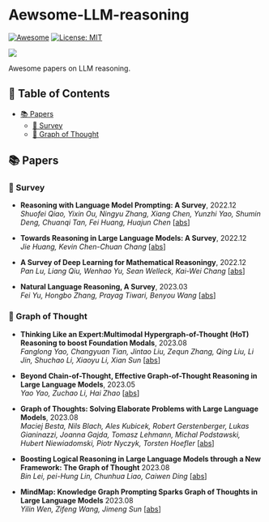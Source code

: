 # Aewsome-LLM-reasoning

<!-- <div style="text-align: center;">

    <h1><img src="assets/logo.png" height="28px" /> Awesome-LLM-reasoning </h1>

</div> -->



[![Awesome](https://awesome.re/badge.svg)](https://github.com/luban-agi/Awesome-LLM-reasoning) 
[![License: MIT](https://img.shields.io/badge/License-MIT-green.svg)](https://opensource.org/licenses/MIT)
<!---![](https://img.shields.io/github/last-commit/luban-agi/Awesome-LLM-reasoning) -->
![](https://img.shields.io/badge/PRs-Welcome-red)

Awesome papers on LLM reasoning.

## 📜 Table of Contents

- [📚 Papers](#-papers)
  - [📑 Survey](#-survey)
  - [🌟 Graph of Thought](#-graph-of-thought)
<!--- [📱 Applications](#-applications)  -->
<!--- [🎉 Contributors](#-contributors) -->

## 📚 Papers

### 📑 Survey

- **Reasoning with Language Model Prompting: A Survey**, 2022.12 <br />
*Shuofei Qiao, Yixin Ou, Ningyu Zhang, Xiang Chen, Yunzhi Yao, Shumin Deng, Chuanqi Tan, Fei Huang, Huajun Chen* [[abs](https://arxiv.org/abs/2212.09597)]

- **Towards Reasoning in Large Language Models: A Survey**, 2022.12 <br />
*Jie Huang, Kevin Chen-Chuan Chang* [[abs](https://arxiv.org/abs/2212.10403)]

- **A Survey of Deep Learning for Mathematical Reasoningy**, 2022.12 <br />
*Pan Lu, Liang Qiu, Wenhao Yu, Sean Welleck, Kai-Wei Chang* [[abs](https://arxiv.org/abs/2212.10535)]

- **Natural Language Reasoning, A Survey**, 2023.03 <br />
*Fei Yu, Hongbo Zhang, Prayag Tiwari, Benyou Wang* [[abs](https://arxiv.org/abs/2303.14725)]

### 🌟 Graph of Thought
- **Thinking Like an Expert:Multimodal Hypergraph-of-Thought (HoT) Reasoning to boost Foundation Modals**, 2023.08 <br />
*Fanglong Yao, Changyuan Tian, Jintao Liu, Zequn Zhang, Qing Liu, Li Jin, Shuchao Li, Xiaoyu Li, Xian Sun* [[abs](https://arxiv.org/abs/2308.06207)]

- **Beyond Chain-of-Thought, Effective Graph-of-Thought Reasoning in Large Language Models**, 2023.05 <br />
*Yao Yao, Zuchao Li, Hai Zhao* [[abs](https://arxiv.org/abs/2305.16582)]

- **Graph of Thoughts: Solving Elaborate Problems with Large Language Models**, 2023.08 <br />
*Maciej Besta, Nils Blach, Ales Kubicek, Robert Gerstenberger, Lukas Gianinazzi, Joanna Gajda, Tomasz Lehmann, Michal Podstawski, Hubert Niewiadomski, Piotr Nyczyk, Torsten Hoefler* [[abs](https://arxiv.org/abs/2308.09687)]

- **Boosting Logical Reasoning in Large Language Models through a New Framework: The Graph of Thought** 2023.08 <br />
*Bin Lei, pei-Hung Lin, Chunhua Liao, Caiwen Ding* [[abs](https://arxiv.org/abs/2308.08614)]

- **MindMap: Knowledge Graph Prompting Sparks Graph of Thoughts in Large Language Models** 2023.08 <br />
*Yilin Wen, Zifeng Wang, Jimeng Sun* [[abs](https://arxiv.org/abs/2308.09729)]

<!---
## 🎉 Contributors
<a href="https://github.com/luban-agi/Awesome-Tool-Learning/graphs/contributors">
  <img src="https://contrib.rocks/image?repo=luban-agi/Awesome-Tool-Learning"/>

</a>
-->

